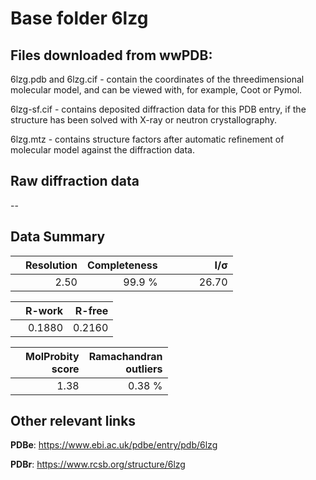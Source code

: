 # Base folder 6lzg

## Files downloaded from wwPDB:

6lzg.pdb and 6lzg.cif - contain the coordinates of the threedimensional molecular model, and can be viewed with, for example, Coot or Pymol.

6lzg-sf.cif - contains deposited diffraction data for this PDB entry, if the structure has been solved with X-ray or neutron crystallography.

6lzg.mtz - contains structure factors after automatic refinement of molecular model against the diffraction data.

## Raw diffraction data

--<br> 

## Data Summary
|   | Resolution | Completeness| I/$\boldsymbol{\sigma}$ |
|---|-------------:|----------------:|--------------:|
|   |2.50|99.9  %|<img width=50/>26.70|

|   | **R-work**| **R-free**   
|---|-------------:|----------------:|           
||0.1880|0.2160|

|   |**MolProbity<br>score**| **Ramachandran<br>outliers** 
|---|-------------:|----------------:|
||1.38|0.38 %|

## Other relevant links 
**PDBe**:  https://www.ebi.ac.uk/pdbe/entry/pdb/6lzg
 
**PDBr**: https://www.rcsb.org/structure/6lzg 

